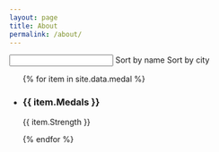 ```yaml
---
layout: page
title: About
permalink: /about/
---
```

<div id="hacker-list">
  <input class="search" />
  <span class="sort" data-sort="name">Sort by name</span>
  <span class="sort" data-sort="city">Sort by city</span>
  <ul class="list">
  {% for item in site.data.medal %}
    <li>
       <h3 class="name">{{ item.Medals }}</h3>
       <p class="city">{{ item.Strength }}</p>
    </li>
  {% endfor %}
  </ul>
</div>

<script src="//cdnjs.cloudflare.com/ajax/libs/list.js/1.2.0/list.min.js"></script>
<script>
var options = {
    valueNames: [ 'name', 'city' ]
};

var hackerList = new List('hacker-list', options);
</script>